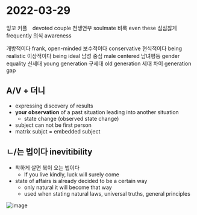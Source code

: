 # 2022-03-29

잉꼬 커플　devoted couple
천생연부 soulmate
비록 even these
심심찮게 frequently
의식 awareness

개방적이다 frank, open-minded
보수적이다 conservative
현식적이다 being realistic
이상적이다 being ideal
남성 중심 male centered
남녀평등 gender equality
신세대 young generation
구세대 old generation
세대 차이 generation gap

## A/V + 더니 
* expressing discovery of results
* **your observation** of a past situation leading into another situation
  * state change (observed state change)
* subject can not be first person
* matrix subjct = embedded subject

## ㄴ/는 법이다 inevitibility
* 착하게 살면 북이 오는 법이다 
  * If you live kindly, luck will surely come
* state of affairs is already decided to be a certain way
  * only natural it will become that way
  * used when stating natural laws, universal truths, general principles

![image](https://user-images.githubusercontent.com/1000503/160646473-d9ac5622-441a-4916-a54d-b35c4540bdf9.png)
